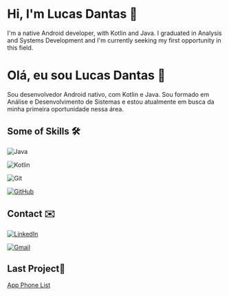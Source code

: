 # Hi, I'm Lucas Dantas 👋



I'm a native Android developer, with  Kotlin and Java. I graduated in Analysis and Systems Development and I'm currently seeking my first opportunity in this field.

# Olá, eu sou Lucas Dantas 👋

Sou desenvolvedor Android nativo, com Kotlin e Java. Sou formado em Análise e Desenvolvimento de Sistemas e estou atualmente em busca da minha primeira oportunidade nessa área.

## Some of Skills 🛠


![Java](https://img.shields.io/badge/java-%23ED8B00.svg?style=for-the-badge&logo=openjdk&logoColor=white) 


![Kotlin](https://img.shields.io/badge/Kotlin-0095D5?&style=for-the-badge&logo=kotlin&logoColor=white)


![Git](https://img.shields.io/badge/GIT-E44C30?style=for-the-badge&logo=git&logoColor=white)

 [![GitHub](https://img.shields.io/badge/GitHub-100000?style=for-the-badge&logo=github&logoColor=white)](https://github.com/lucasddsdev)


## Contact ✉️

[![LinkedIn](https://img.shields.io/badge/LinkedIn-0077B5?style=for-the-badge&logo=linkedin&logoColor=white)](https://www.linkedin.com/in/lucaddsdev/)

[![Gmail](https://img.shields.io/badge/Gmail-333333?style=for-the-badge&logo=gmail&logoColor=red)](mailto:lucasddsilvaviana@gmail.com)

## Last Project📱

[App Phone List](https://github.com/lucasddsdev/ProjetoAppListaTelefonica)